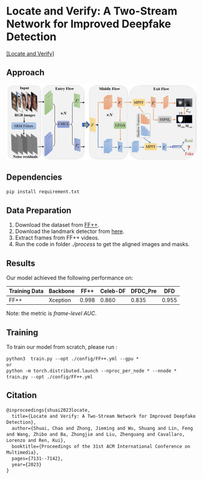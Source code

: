 # Locate and Verify: A Two-Stream Network for Improved Deepfake Detection

[[Locate and Verify]](https://scholar.google.com/scholar?hl=zh-CN&as_sdt=0%2C5&q=Locate+and+Verify%3A+A+Two-Stream+Network+for+Improved+Deepfake+Detection&btnG=)

## Approach

![Locate-and-Verify](Framework.jpg)

## Dependencies
```
pip install requirement.txt
```

## Data Preparation
1. Download the dataset from [FF++](https://github.com/ondyari/FaceForensics).
2. Download the landmark detector from [here](https://github.com/codeniko/shape_predictor_81_face_landmarks).
3. Extract frames from FF++ videos.
4. Run the code in folder *./process* to get the aligned images and masks.

## Results

Our model achieved the following performance on:

| Training Data | Backbone        | FF++       | Celeb-DF   | DFDC_Pre       | DFD       |
| ------------- | --------------- | ---------- | ---------- | ---------- |---------- |
| FF++          | Xception       | 0.998     | 0.860     | 0.835     |0.955     |

Note: the metric is *frame-level AUC*.
## Training

To train our model from scratch, please run :

```
python3  train.py --opt ./config/FF++.yml --gpu *
or
python -m torch.distributed.launch --nproc_per_node * --nnode * train.py --opt ./config/FF++.yml
```

## Citation
```
@inproceedings{shuai2023locate,
  title={Locate and Verify: A Two-Stream Network for Improved Deepfake Detection},
  author={Shuai, Chao and Zhong, Jieming and Wu, Shuang and Lin, Feng and Wang, Zhibo and Ba, Zhongjie and Liu, Zhenguang and Cavallaro, Lorenzo and Ren, Kui},
  booktitle={Proceedings of the 31st ACM International Conference on Multimedia},
  pages={7131--7142},
  year={2023}
}
```

